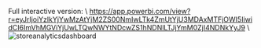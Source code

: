 Full interactive version: \\
https://app.powerbi.com/view?r=eyJrIjoiYzlkYjYwMzAtYjM2ZS00NmIwLTk4ZmUtYjU3MDAxMTFjOWI5IiwidCI6ImVhMGViYjUwLTQwNWYtNDcwZS1hNDNlLTJjYmM0ZjI4NDNkYyJ9
\\
![storeanalyticsdashboard](https://github.com/user-attachments/assets/1f88ff9f-3e7a-49c5-8fa8-e2e153213cb9)
